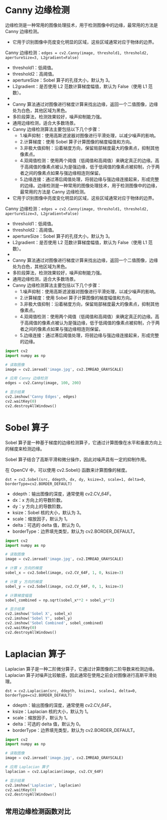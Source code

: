 # Canny 边缘检测

边缘检测是一种常用的图像处理技术，用于检测图像中的边缘，最常用的方法是 Canny 边缘检测。
- 它用于识别图像中亮度变化明显的区域，这些区域通常对应于物体的边界。

Canny 边缘检测：`edges = cv2.Canny(image, threshold1, threshold2, apertureSize=3, L2gradient=False)`
- threshold1：低阈值。
- threshold2：高阈值。
- apertureSize：Sobel 算子的孔径大小，默认为 3。
- L2gradient：是否使用 L2 范数计算梯度幅值，默认为 False（使用 L1 范数）。
- 
- Canny 算法通过对图像进行梯度计算来找出边缘，返回一个二值图像，边缘处为白色，其他区域为黑色。
- 多阶段算法，检测效果较好，噪声抑制能力强。
- 通用边缘检测，适合大多数场景。
- Canny 边缘检测算法主要包括以下几个步骤： 
  - 1.噪声抑制：使用高斯滤波器对图像进行平滑处理，以减少噪声的影响。
  - 2.计算梯度：使用 Sobel 算子计算图像的梯度幅值和方向。
  - 3.非极大值抑制：沿着梯度方向，保留局部梯度最大的像素点，抑制其他像素点。
  - 4.双阈值检测：使用两个阈值（低阈值和高阈值）来确定真正的边缘。高于高阈值的像素点被认为是强边缘，低于低阈值的像素点被抑制，介于两者之间的像素点如果与强边缘相连则保留。
  - 5.边缘连接：通过滞后阈值处理，将弱边缘与强边缘连接起来，形成完整的边缘。边缘检测是一种常用的图像处理技术，用于检测图像中的边缘，最常用的方法是 Canny 边缘检测。
- 它用于识别图像中亮度变化明显的区域，这些区域通常对应于物体的边界。

Canny 边缘检测：`edges = cv2.Canny(image, threshold1, threshold2, apertureSize=3, L2gradient=False)`
- threshold1：低阈值。
- threshold2：高阈值。
- apertureSize：Sobel 算子的孔径大小，默认为 3。
- L2gradient：是否使用 L2 范数计算梯度幅值，默认为 False（使用 L1 范数）。
- 
- Canny 算法通过对图像进行梯度计算来找出边缘，返回一个二值图像，边缘处为白色，其他区域为黑色。
- 多阶段算法，检测效果较好，噪声抑制能力强。
- 通用边缘检测，适合大多数场景。
- Canny 边缘检测算法主要包括以下几个步骤： 
  - 1.噪声抑制：使用高斯滤波器对图像进行平滑处理，以减少噪声的影响。
  - 2.计算梯度：使用 Sobel 算子计算图像的梯度幅值和方向。
  - 3.非极大值抑制：沿着梯度方向，保留局部梯度最大的像素点，抑制其他像素点。
  - 4.双阈值检测：使用两个阈值（低阈值和高阈值）来确定真正的边缘。高于高阈值的像素点被认为是强边缘，低于低阈值的像素点被抑制，介于两者之间的像素点如果与强边缘相连则保留。
  - 5.边缘连接：通过滞后阈值处理，将弱边缘与强边缘连接起来，形成完整的边缘。

```python
import cv2
import numpy as np

# 读取图像
image = cv2.imread('image.jpg', cv2.IMREAD_GRAYSCALE)

# 应用 Canny 边缘检测
edges = cv2.Canny(image, 100, 200)

# 显示结果
cv2.imshow('Canny Edges', edges)
cv2.waitKey(0)
cv2.destroyAllWindows()
```

# Sobel 算子
Sobel 算子是一种基于梯度的边缘检测算子，它通过计算图像在水平和垂直方向上的梯度来检测边缘。

Sobel 算子结合了高斯平滑和微分操作，因此对噪声具有一定的抑制作用。

在 OpenCV 中，可以使用 cv2.Sobel() 函数来计算图像的梯度。

```
dst = cv2.Sobel(src, ddepth, dx, dy, ksize=3, scale=1, delta=0, borderType=cv2.BORDER_DEFAULT)
```
- ddepth：输出图像的深度，通常使用 cv2.CV_64F。
- dx：x 方向上的导数阶数。
- dy：y 方向上的导数阶数。
- ksize：Sobel 核的大小，默认为 3。
- scale：缩放因子，默认为 1。
- delta：可选的 delta 值，默认为 0。
- borderType：边界填充类型，默认为 cv2.BORDER_DEFAULT。

```python
import cv2
import numpy as np

# 读取图像
image = cv2.imread('image.jpg', cv2.IMREAD_GRAYSCALE)

# 计算 x 方向的梯度
sobel_x = cv2.Sobel(image, cv2.CV_64F, 1, 0, ksize=3)

# 计算 y 方向的梯度
sobel_y = cv2.Sobel(image, cv2.CV_64F, 0, 1, ksize=3)

# 计算梯度幅值
sobel_combined = np.sqrt(sobel_x**2 + sobel_y**2)

# 显示结果
cv2.imshow('Sobel X', sobel_x)
cv2.imshow('Sobel Y', sobel_y)
cv2.imshow('Sobel Combined', sobel_combined)
cv2.waitKey(0)
cv2.destroyAllWindows()
```

# Laplacian 算子
Laplacian 算子是一种二阶微分算子，它通过计算图像的二阶导数来检测边缘。Laplacian 算子对噪声比较敏感，因此通常在使用之前会对图像进行高斯平滑处理。

`dst = cv2.Laplacian(src, ddepth, ksize=1, scale=1, delta=0, borderType=cv2.BORDER_DEFAULT)`
- ddepth：输出图像的深度，通常使用 cv2.CV_64F。
- ksize：Laplacian 核的大小，默认为 1。
- scale：缩放因子，默认为 1。
- delta：可选的 delta 值，默认为 0。
- borderType：边界填充类型，默认为 cv2.BORDER_DEFAULT。
```python
import cv2
import numpy as np

# 读取图像
image = cv2.imread('image.jpg', cv2.IMREAD_GRAYSCALE)

# 应用 Laplacian 算子
laplacian = cv2.Laplacian(image, cv2.CV_64F)

# 显示结果
cv2.imshow('Laplacian', laplacian)
cv2.waitKey(0)
cv2.destroyAllWindows()
```

## 常用边缘检测函数对比
